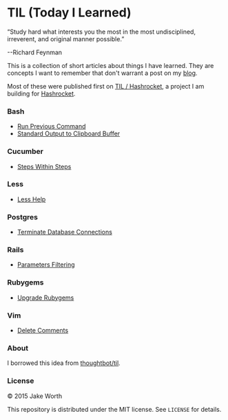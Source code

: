 # TIL (Today I Learned)

“Study hard what interests you the most in the most undisciplined, irreverent, and original manner possible.”

--Richard Feynman

This is a collection of short articles about things I have learned. They are concepts I want to remember that don't warrant a post on my [blog](http://worth-chicago.co/).

Most of these were published first on [TIL / Hashrocket](http://til.hashrocket.com), a project I am building for [Hashrocket](http://hashrocket.com).

### Bash

- [Run Previous Command](bash/run-previous-command.md)
- [Standard Output to Clipboard Buffer](bash/standard-output-to-clipboard-buffer.md)

### Cucumber

- [Steps Within Steps](cucumber/steps-within-steps.md)


### Less

- [Less Help](less/less-help.md)

### Postgres

- [Terminate Database Connections](postgres/terminate_database_connections.md)

### Rails

- [Parameters Filtering](rails/parameters-filtering.md)

### Rubygems

- [Upgrade Rubygems](rubygems/upgrade-rubygems.md)

### Vim

- [Delete Comments](vim/delete-comments.md)

### About

I borrowed this idea from
[thoughtbot/til](https://github.com/thoughtbot/til).

### License

&copy; 2015 Jake Worth

This repository is distributed under the MIT license. See `LICENSE` for
details.


